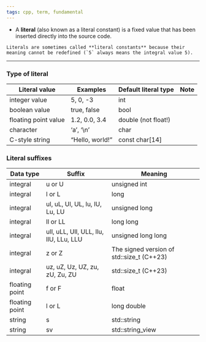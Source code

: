 ```yaml
---
tags: cpp, term, fundamental
---
```


- A **literal** (also known as a literal constant) is a fixed value that has been inserted directly into the source code.

```ad-note
Literals are sometimes called **literal constants** because their meaning cannot be redefined (`5` always means the integral value 5).
```

---

### Type of literal
| Literal value        | Examples        | Default literal type | Note |
| -------------------- | --------------- | -------------------- | ---- |
| integer value        | 5, 0, -3        | int                  |      |
| boolean value        | true, false     | bool                 |      |
| floating point value | 1.2, 0.0, 3.4   | double (not float!)  |      |
| character            | ‘a’, ‘\n’       | char                 |      |
| C-style string       | “Hello, world!” | const char[14]       |      |

### Literal suffixes
| Data type      | Suffix                                 | Meaning                                   |
| -------------- | -------------------------------------- | ----------------------------------------- |
| integral       | u or U                                 | unsigned int                              |
| integral       | l or L                                 | long                                      |
| integral       | ul, uL, Ul, UL, lu, lU, Lu, LU         | unsigned long                             |
| integral       | ll or LL                               | long long                                 |
| integral       | ull, uLL, Ull, ULL, llu, llU, LLu, LLU | unsigned long long                        |
| integral       | z or Z                                 | The signed version of std::size_t (C++23) |
| integral       | uz, uZ, Uz, UZ, zu, zU, Zu, ZU         | std::size_t (C++23)                       |
| floating point | f or F                                 | float                                     |
| floating point | l or L                                 | long double                               |
| string         | s                                      | std::string                               |
| string         | sv                                     | std::string_view                          |
